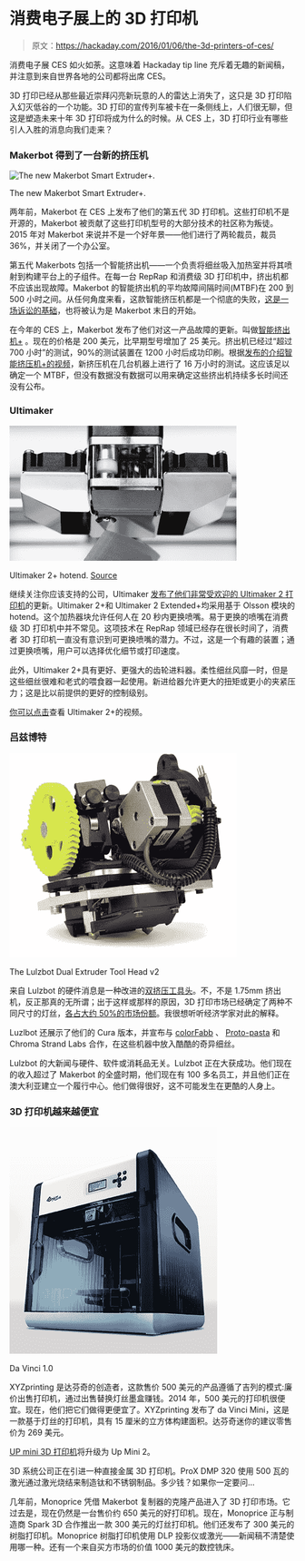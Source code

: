 # 消费电子展上的 3D 打印机

> 原文：<https://hackaday.com/2016/01/06/the-3d-printers-of-ces/>

消费电子展 CES 如火如荼。这意味着 Hackaday tip line 充斥着无趣的新闻稿，并注意到来自世界各地的公司都将出席 CES。

3D 打印已经从那些最近崇拜闪亮新玩意的人的雷达上消失了，这只是 3D 打印陷入幻灭低谷的一个功能。3D 打印的宣传列车被卡在一条侧线上，人们很无聊，但这是塑造未来十年 3D 打印将成为什么的时候。从 CES 上，3D 打印行业有哪些引人入胜的消息向我们走来？

### Makerbot 得到了一台新的挤压机

![The new Makerbot Smart Extruder+.](img/d278b1c0ba2fca625d847caf3632ce60.png)

The new Makerbot Smart Extruder+.

两年前，Makerbot 在 CES 上发布了他们的第五代 3D 打印机。这些打印机不是开源的，Makerbot 被贡献了这些打印机型号的大部分技术的社区称为叛徒。2015 年对 Makerbot 来说并不是一个好年景——他们进行了两轮裁员，裁员 36%，并关闭了一个办公室。

第五代 Makerbots 包括一个智能挤出机——一个负责将细丝吸入加热室并将其喷射到构建平台上的子组件。在每一台 RepRap 和消费级 3D 打印机中，挤出机都不应该出现故障。Makerbot 的智能挤出机的平均故障间隔时间(MTBF)在 200 到 500 小时之间。从任何角度来看，这款智能挤压机都是一个彻底的失败，[这是一场诉讼的基础](http://hackaday.com/2015/07/12/3d-printering-the-makerbot-class-action-suit/)，也将被认为是 Makerbot 末日的开始。

在今年的 CES 上，Makerbot 发布了他们对这一产品故障的更新。叫做[智能挤出机+](http://store.makerbot.com/smartextruder) 。现在的价格是 200 美元，比早期型号增加了 25 美元。挤出机已经过“超过 700 小时”的测试，90%的测试装置在 1200 小时后成功印刷。根据[发布的介绍智能挤压机+的视频](https://www.youtube.com/watch?v=eVSJ_9Yipts)，新挤压机在几台机器上进行了 16 万小时的测试。这应该足以确定一个 MTBF，但没有数据没有数据可以用来确定这些挤出机持续多长时间还没有公布。

### Ultimaker

![5685565a11a64](img/49754c55dff94d308eab57bc66b40894.png)

Ultimaker 2+ hotend. [Source](https://ultimaker.com/en/blog/18697-launch-of-the-ultimaker-2-plus-and-ultimaker-2-extended-plus#videoplay)

继续关注你应该支持的公司，Ultimaker [发布了他们非常受欢迎的 Ultimaker 2 打印机](https://ultimaker.com/en/blog/18697-launch-of-the-ultimaker-2-plus-and-ultimaker-2-extended-plus#videoplay)的更新。Ultimaker 2+和 Ultimaker 2 Extended+均采用基于 Olsson 模块的 hotend。这个加热器块允许任何人在 20 秒内更换喷嘴。易于更换的喷嘴在消费级 3D 打印机中并不常见。这项技术在 RepRap 领域已经存在很长时间了，消费者 3D 打印机一直没有意识到可更换喷嘴的潜力。不过，这是一个有趣的装置；通过更换喷嘴，用户可以选择优化细节或打印速度。

此外，Ultimaker 2+具有更好、更强大的齿轮进料器。柔性细丝风靡一时，但是这些细丝很难和老式的喂食器一起使用。新进给器允许更大的扭矩或更小的夹紧压力；这是比以前提供的更好的控制级别。

[你可以点击](https://www.youtube.com/watch?v=Xinuz_CpbbE)查看 Ultimaker 2+的视频。

### 吕兹博特

![The Lulzbot Dual Extruder Tool Head v2](img/b7ec7a795f19d0abce5812b2c8571303.png)

The Lulzbot Dual Extruder Tool Head v2

来自 Lulzbot 的硬件消息是一种改进的[双挤压工具头](https://www.lulzbot.com/store/tool-heads/lulzbot-taz-dual-extruder-tool-head-v2)。不，不是 1.75mm 挤出机，反正那真的无所谓；出于这样或那样的原因，3D 打印市场已经确定了两种不同尺寸的灯丝，[各占大约 50%的市场份额](http://hackaday.com/2015/09/29/3d-printing-has-evolved-two-filament-standards/)。我很想听听经济学家对此的解释。

Luzlbot 还展示了他们的 Cura 版本，并宣布与 [colorFabb](http://colorfabb.com/) 、 [Proto-pasta](http://www.proto-pasta.com/) 和 Chroma Strand Labs 合作，在这些机器中放入酷酷的奇异细丝。

Lulzbot 的大新闻与硬件、软件或消耗品无关。Lulzbot 正在大获成功。他们现在的收入超过了 Makerbot 的全盛时期，他们现在有 100 多名员工，并且他们正在澳大利亚建立一个履行中心。他们做得很好，这不可能发生在更酷的人身上。

### 3D 打印机越来越便宜

![Da Vinci 1.0](img/9136c6b7ec5978befe73c4a681b83d6e.png)

Da Vinci 1.0

XYZprinting 是达芬奇的创造者，这款售价 500 美元的产品遵循了吉列的模式:廉价出售打印机，通过出售替换灯丝墨盒赚钱。2014 年，500 美元的打印机很便宜。现在，他们把它们做得更便宜了。XYZprinting 发布了 da Vinci Mini，这是一款基于灯丝的打印机，具有 15 厘米的立方体构建面积。达芬奇迷你的建议零售价为 269 美元。

[UP mini 3D 打印机](http://3dprintingsystems.com/products/up-mini-3d-printer/)将升级为 Up Mini 2。

3D 系统公司正在引进一种直接金属 3D 打印机。ProX DMP 320 使用 500 瓦的激光通过激光烧结来制造钛和不锈钢制品。多少钱？如果你一定要问…

几年前，Monoprice 凭借 Makerbot 复制器的克隆产品进入了 3D 打印市场。它过去是，现在仍然是一台售价约 650 美元的好打印机。现在，Monoprice 正与制造商 Spark 3D 合作推出一款 300 美元的灯丝打印机。他们还发布了 300 美元的树脂打印机。Monoprice 树脂打印机使用 DLP 投影仪或激光——新闻稿不清楚使用哪一种。还有一个来自买方市场的价值 1000 美元的数控铣床。